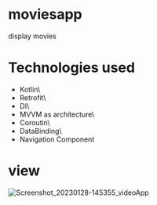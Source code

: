 # moviesapp
display movies
# Technologies used
- Kotlin\
- Retrofit\
- DI\
- MVVM as architecture\
- Coroutin\
- DataBinding\
- Navigation Component
# view
![Screenshot_20230128-145355_videoApp](https://user-images.githubusercontent.com/67799939/215267617-a4b2d0fa-a3ba-4663-8f29-da85ae2cd4da.jpg)

